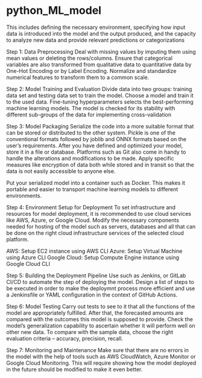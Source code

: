 # python_ML_model
This includes defining the necessary environment, specifying how input data is introduced into the model and the output produced, and the capacity to analyze new data and provide relevant predictions or categorizations

Step 1: Data Preprocessing
Deal with missing values by imputing them using mean values or deleting the rows/columns. Ensure that categorical variables are also transformed from qualitative data to quantitative data by One-Hot Encoding or by Label Encoding. Normalize and standardize numerical features to transform them to a common scale.

Step 2: Model Training and Evaluation 
Divide data into two groups: training data set and testing data set to train the model. Choose a model and train it to the used data.  Fine-tuning hyperparameters selects the best-performing machine learning models. The model is checked for its stability with different sub-groups of the data for implementing cross-validation

Step 3: Model Packaging 
Serialize the code into a more suitable format that can be stored or distributed to the other system. Pickle is one of the conventional formats followed by joblib and ONNX formats based on the user’s requirements. After you have defined and optimized your model, store it in a file or database. Platforms such as Git also come in handy to handle the alterations and modifications to be made. Apply specific measures like encryption of data both while stored and in transit so that the data is not easily accessible to anyone else. 

Put your serialized model into a container such as Docker. This makes it portable and easier to transport machine learning models to different environments.


Step 4: Environment Setup for Deployment
To set infrastructure and resources for model deployment, it is recommended to use cloud services like AWS, Azure, or Google Cloud. Modify the necessary components needed for hosting of the model such as servers, databases and all that can be done on the right cloud infrastructure services of the selected cloud platform.
            
AWS: Setup EC2 instance using AWS CLI
Azure: Setup Virtual Machine using Azure CLI
Google Cloud: Setup Compute Engine instance using Google Cloud CLI

Step 5: Building the Deployment Pipeline
Use such as Jenkins, or GitLab CI/CD to automate the step of deploying the model.  Design a list of steps to be executed in order to make the deploymnt process more efficient and use a Jenkinsfile or YAML configuration in the context of GitHub Actions.

Step 6: Model Testing
Carry out tests to see to it that all the functions of the model are appropriately fulfilled. After that, the forecasted amounts are compared with the outcomes this model is supposed to provide. Check the model’s generalization capability to ascertain whether it will perform well on other new data. To compare with the sample data, choose the right evaluation criteria – accuracy, precision, recall. 

Step 7: Monitoring and Maintenance
Make sure that there are no errors in the model with the help of tools such as AWS CloudWatch, Azure Monitor or Google Cloud Monitoring. This will require showing how the model deployed in the future should be modified to make it even better.


